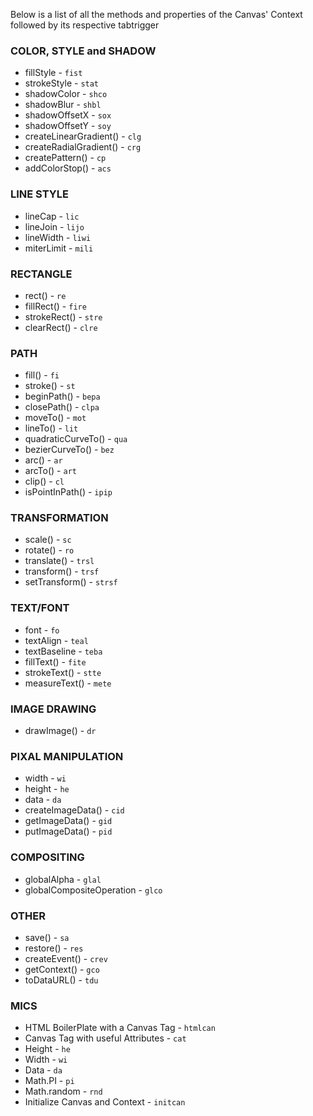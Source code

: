 Below is a list of all the methods and properties of the Canvas' Context followed by its respective tabtrigger


### COLOR, STYLE and SHADOW
* fillStyle - `fist`
* strokeStyle - `stat`
* shadowColor - `shco`
* shadowBlur - `shbl`
* shadowOffsetX - `sox`
* shadowOffsetY - `soy`
* createLinearGradient() - `clg`
* createRadialGradient() - `crg`
* createPattern() - `cp`
* addColorStop() - `acs`


### LINE STYLE
* lineCap - `lic`
* lineJoin - `lijo`
* lineWidth - `liwi`
* miterLimit - `mili`


### RECTANGLE
* rect() - `re`
* fillRect() - `fire`
* strokeRect() - `stre`
* clearRect() - `clre`


### PATH
* fill() - `fi`
* stroke() - `st`
* beginPath() - `bepa`
* closePath() - `clpa`
* moveTo() - `mot`
* lineTo() - `lit`
* quadraticCurveTo() - `qua`
* bezierCurveTo() - `bez`
* arc() - `ar`
* arcTo() - `art`
* clip() - `cl`
* isPointInPath() - `ipip`


### TRANSFORMATION
* scale() - `sc`
* rotate() - `ro`
* translate() - `trsl`
* transform() - `trsf`
* setTransform() - `strsf`


### TEXT/FONT
* font - `fo`
* textAlign - `teal`
* textBaseline - `teba`
* fillText() - `fite`
* strokeText() - `stte`
* measureText() - `mete`


### IMAGE DRAWING
* drawImage() - `dr`


### PIXAL MANIPULATION
* width - `wi`
* height - `he`
* data - `da`
* createImageData() - `cid`
* getImageData() - `gid`
* putImageData() - `pid`


### COMPOSITING
* globalAlpha - `glal`
* globalCompositeOperation - `glco`


### OTHER
* save() - `sa`
* restore() - `res`
* createEvent() - `crev`
* getContext() - `gco`
* toDataURL() - `tdu`

### MICS
* HTML BoilerPlate with a Canvas Tag - `htmlcan`
* Canvas Tag with useful Attributes - `cat`
* Height - `he`
* Width - `wi`
* Data - `da`
* Math.PI - `pi`
* Math.random - `rnd`
* Initialize Canvas and Context - `initcan`